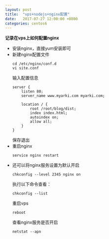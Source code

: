 ```yaml
---
layout: post
title:  "vps+nodejs+nginx配置"
date:   2017-07-27 12:00:00 +0800
categories: centos6
---
```


**记录在vps上如何配置nginx**
* 安装nginx，直接yum安装即可
* 新建nginx配置文件
	```
	cd /etc/nginx/conf.d
	vi site.conf
	```
	输入配置信息
	```
	server {
		listen 80;
		server_name www.myarki.com myarki.com;

		location / {
			root /root/blog/dist;
			index index.html;
			autoindex on;
			allow all;
		}
	}
	```
	保存退出
* 重启nginx
	```
	service nginx restart
	```
* 还可以将nginx服务设置为默认开启
	```
	chkconfig --level 2345 nginx on
	```
	执行以下命令查看：
	```
	chkconfig --list
	```
	重启vps
	```
	reboot
	```
	查看nginx服务是否开启
	```
	netstat --apn
	```

